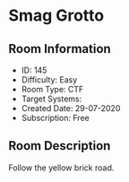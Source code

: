 ﻿# Smag Grotto

## Room Information
- ID: 145
- Difficulty: Easy
- Room Type: CTF
- Target Systems: 
- Created Date: 29-07-2020
- Subscription: Free

## Room Description
Follow the yellow brick road.
